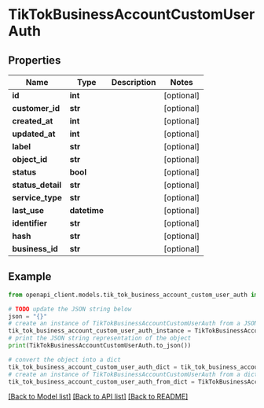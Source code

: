 # TikTokBusinessAccountCustomUserAuth


## Properties

Name | Type | Description | Notes
------------ | ------------- | ------------- | -------------
**id** | **int** |  | [optional] 
**customer_id** | **str** |  | [optional] 
**created_at** | **int** |  | [optional] 
**updated_at** | **int** |  | [optional] 
**label** | **str** |  | [optional] 
**object_id** | **str** |  | [optional] 
**status** | **bool** |  | [optional] 
**status_detail** | **str** |  | [optional] 
**service_type** | **str** |  | [optional] 
**last_use** | **datetime** |  | [optional] 
**identifier** | **str** |  | [optional] 
**hash** | **str** |  | [optional] 
**business_id** | **str** |  | [optional] 

## Example

```python
from openapi_client.models.tik_tok_business_account_custom_user_auth import TikTokBusinessAccountCustomUserAuth

# TODO update the JSON string below
json = "{}"
# create an instance of TikTokBusinessAccountCustomUserAuth from a JSON string
tik_tok_business_account_custom_user_auth_instance = TikTokBusinessAccountCustomUserAuth.from_json(json)
# print the JSON string representation of the object
print(TikTokBusinessAccountCustomUserAuth.to_json())

# convert the object into a dict
tik_tok_business_account_custom_user_auth_dict = tik_tok_business_account_custom_user_auth_instance.to_dict()
# create an instance of TikTokBusinessAccountCustomUserAuth from a dict
tik_tok_business_account_custom_user_auth_from_dict = TikTokBusinessAccountCustomUserAuth.from_dict(tik_tok_business_account_custom_user_auth_dict)
```
[[Back to Model list]](../README.md#documentation-for-models) [[Back to API list]](../README.md#documentation-for-api-endpoints) [[Back to README]](../README.md)


